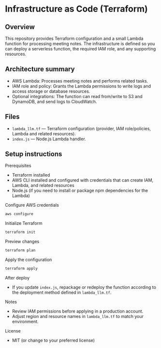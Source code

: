 # Infrastructure as Code (Terraform)

## Overview
This repository provides Terraform configuration and a small Lambda function for processing meeting notes. The infrastructure is defined so you can deploy a serverless function, the required IAM role, and any supporting resources.

## Architecture summary
- AWS Lambda: Processes meeting notes and performs related tasks.
- IAM role and policy: Grants the Lambda permissions to write logs and access storage or database resources.
- Optional integrations: The function can read from/write to S3 and DynamoDB, and send logs to CloudWatch.

## Files
- `lambda_llm.tf` — Terraform configuration (provider, IAM role/policies, Lambda and related resources).
- `index.js` — Node.js Lambda handler.

## Setup instructions

Prerequisites
- Terraform installed
- AWS CLI installed and configured with credentials that can create IAM, Lambda, and related resources
- Node.js (if you need to install or package npm dependencies for the Lambda)

Configure AWS credentials
```powershell
aws configure
```

Initialize Terraform
```powershell
terraform init
```

Preview changes
```powershell
terraform plan
```

Apply the configuration
```powershell
terraform apply
```

After deploy
- If you update `index.js`, repackage or redeploy the function according to the deployment method defined in `lambda_llm.tf`.

Notes
- Review IAM permissions before applying in a production account.
- Adjust region and resource names in `lambda_llm.tf` to match your environment.

License
- MIT (or change to your preferred license)
